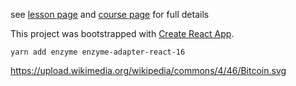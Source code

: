 see [lesson page](https://github.com/nikfrank/react-course/blob/master/lessons/4.md)
and [course page](https://github.com/nikfrank/react-course) for full details


This project was bootstrapped with [Create React App](https://github.com/facebookincubator/create-react-app).

```yarn add enzyme enzyme-adapter-react-16```

https://upload.wikimedia.org/wikipedia/commons/4/46/Bitcoin.svg